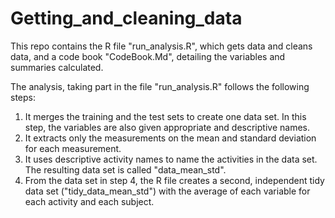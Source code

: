 # Getting_and_cleaning_data
This repo contains the R file "run_analysis.R", which gets data and cleans data, and a code book "CodeBook.Md", detailing the variables and summaries calculated.  
  
The analysis, taking part in the file "run_analysis.R" follows the following steps:  
1. It merges the training and the test sets to create one data set. In this step, the variables are also given appropriate and descriptive names.  
2. It extracts only the measurements on the mean and standard deviation for each measurement.  
3. It uses descriptive activity names to name the activities in the data set. The resulting data set is called "data_mean_std".   
4. From the data set in step 4, the R file creates a second, independent tidy data set ("tidy_data_mean_std") with the average of each variable for each activity and each subject.


